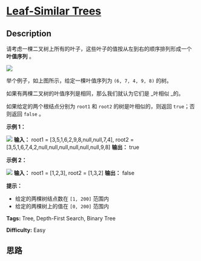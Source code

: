 # [Leaf-Similar Trees][title]

## Description

请考虑一棵二叉树上所有的叶子，这些叶子的值按从左到右的顺序排列形成一个  **叶值序列** 。

![](https://s3-lc-upload.s3.amazonaws.com/uploads/2018/07/16/tree.png)

举个例子，如上图所示，给定一棵叶值序列为 `(6, 7, 4, 9, 8)` 的树。

如果有两棵二叉树的叶值序列是相同，那么我们就认为它们是  _叶相似  _的。

如果给定的两个根结点分别为 `root1` 和 `root2` 的树是叶相似的，则返回 `true`；否则返回 `false` 。



**示例 1：**

![](https://assets.leetcode.com/uploads/2020/09/03/leaf-similar-1.jpg)
            **输入：** root1 = [3,5,1,6,2,9,8,null,null,7,4], root2 = [3,5,1,6,7,4,2,null,null,null,null,null,null,9,8]    **输出：** true    

**示例 2：**

![](https://assets.leetcode.com/uploads/2020/09/03/leaf-similar-2.jpg)
            **输入：** root1 = [1,2,3], root2 = [1,3,2]    **输出：** false    



**提示：**

  * 给定的两棵树结点数在 `[1, 200]` 范围内
  * 给定的两棵树上的值在 `[0, 200]` 范围内


**Tags:** Tree, Depth-First Search, Binary Tree

**Difficulty:** Easy

## 思路

[title]: https://leetcode-cn.com/problems/leaf-similar-trees
